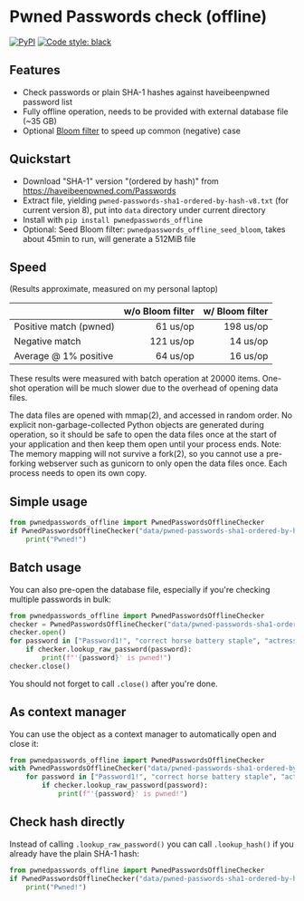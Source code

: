 # Pwned Passwords check (offline)

[![PyPI](https://img.shields.io/pypi/v/pwnedpasswords-offline)](https://pypi.org/project/pwnedpasswords-offline/)
[![Code style: black](https://img.shields.io/badge/code%20style-black-000000.svg)](https://github.com/psf/black)

## Features

 * Check passwords or plain SHA-1 hashes against haveibeenpwned password list
 * Fully offline operation, needs to be provided with external database file (~35 GB)
 * Optional [Bloom filter](https://en.wikipedia.org/wiki/Bloom_filter) to speed up common (negative) case

## Quickstart

* Download "SHA-1" version "(ordered by hash)" from https://haveibeenpwned.com/Passwords
* Extract file, yielding `pwned-passwords-sha1-ordered-by-hash-v8.txt` (for current version 8), put into `data` directory under current directory
* Install with `pip install pwnedpasswords_offline`
* Optional: Seed Bloom filter: `pwnedpasswords_offline_seed_bloom`, takes about 45min to run, will generate a 512MiB file

## Speed

(Results approximate, measured on my personal laptop)

|                        | w/o Bloom filter | w/ Bloom filter |
|------------------------|-----------------:|----------------:|
| Positive match (pwned) |         61 us/op |       198 us/op |
| Negative match         |        121 us/op |        14 us/op |
| Average @ 1% positive  |         64 us/op |        16 us/op |

These results were measured with batch operation at 20000 items. One-shot operation will be much slower due to the overhead of opening data files.

The data files are opened with mmap(2), and accessed in random order. No explicit non-garbage-collected Python objects are generated during operation, so it should be safe to open the data files once at the start of your application and then keep them open until your process ends. Note: The memory mapping will not survive a fork(2), so you cannot use a pre-forking webserver such as gunicorn to only open the data files once. Each process needs to open its own copy. 

## Simple usage
````python
from pwnedpasswords_offline import PwnedPasswordsOfflineChecker
if PwnedPasswordsOfflineChecker("data/pwned-passwords-sha1-ordered-by-hash-v8.txt").lookup_raw_password("Password1!"):
    print("Pwned!")
````

## Batch usage
You can also pre-open the database file, especially if you're checking multiple passwords in bulk:

````python
from pwnedpasswords_offline import PwnedPasswordsOfflineChecker
checker = PwnedPasswordsOfflineChecker("data/pwned-passwords-sha1-ordered-by-hash-v8.txt")
checker.open()
for password in ["Password1!", "correct horse battery staple", "actress stapling driver placidly swivel doorknob"]:
    if checker.lookup_raw_password(password):
        print(f"'{password}' is pwned!")
checker.close()
````

You should not forget to call `.close()` after you're done.

## As context manager

You can use the object as a context manager to automatically open and close it:

`````python
from pwnedpasswords_offline import PwnedPasswordsOfflineChecker
with PwnedPasswordsOfflineChecker("data/pwned-passwords-sha1-ordered-by-hash-v8.txt") as checker:
    for password in ["Password1!", "correct horse battery staple", "actress stapling driver placidly swivel doorknob"]:
        if checker.lookup_raw_password(password):
            print(f"'{password}' is pwned!")
`````

## Check hash directly

Instead of calling `.lookup_raw_password()` you can call `.lookup_hash()` if you already have the plain SHA-1 hash:

````python
from pwnedpasswords_offline import PwnedPasswordsOfflineChecker
if PwnedPasswordsOfflineChecker("data/pwned-passwords-sha1-ordered-by-hash-v8.txt").lookup_hash("32CA9FD4B3F319419F2EA6F883BF45686089498D"):
    print("Pwned!")
````
